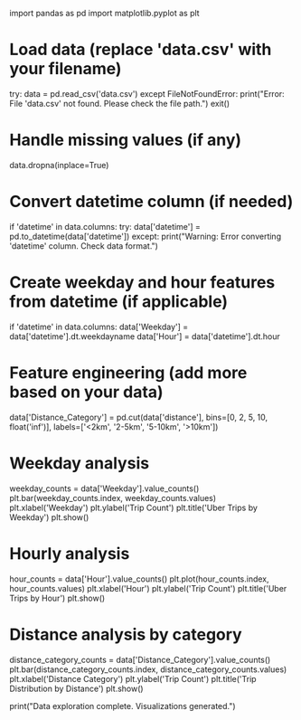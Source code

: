import pandas as pd
import matplotlib.pyplot as plt

# Load data (replace 'data.csv' with your filename)
try:
  data = pd.read_csv('data.csv')
except FileNotFoundError:
  print("Error: File 'data.csv' not found. Please check the file path.")
  exit()

# Handle missing values (if any)
data.dropna(inplace=True)

# Convert datetime column (if needed)
if 'datetime' in data.columns:
  try:
    data['datetime'] = pd.to_datetime(data['datetime'])
  except:
    print("Warning: Error converting 'datetime' column. Check data format.")

# Create weekday and hour features from datetime (if applicable)
if 'datetime' in data.columns:
  data['Weekday'] = data['datetime'].dt.weekdayname
  data['Hour'] = data['datetime'].dt.hour

# Feature engineering (add more based on your data)
data['Distance_Category'] = pd.cut(data['distance'], bins=[0, 2, 5, 10, float('inf')], labels=['<2km', '2-5km', '5-10km', '>10km'])

# Weekday analysis
weekday_counts = data['Weekday'].value_counts()
plt.bar(weekday_counts.index, weekday_counts.values)
plt.xlabel('Weekday')
plt.ylabel('Trip Count')
plt.title('Uber Trips by Weekday')
plt.show()

# Hourly analysis
hour_counts = data['Hour'].value_counts()
plt.plot(hour_counts.index, hour_counts.values)
plt.xlabel('Hour')
plt.ylabel('Trip Count')
plt.title('Uber Trips by Hour')
plt.show()

# Distance analysis by category
distance_category_counts = data['Distance_Category'].value_counts()
plt.bar(distance_category_counts.index, distance_category_counts.values)
plt.xlabel('Distance Category')
plt.ylabel('Trip Count')
plt.title('Trip Distribution by Distance')
plt.show()


print("Data exploration complete. Visualizations generated.")
